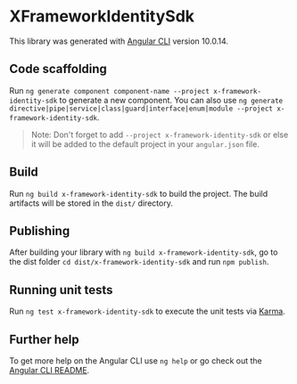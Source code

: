 # XFrameworkIdentitySdk

This library was generated with [Angular CLI](https://github.com/angular/angular-cli) version 10.0.14.

## Code scaffolding

Run `ng generate component component-name --project x-framework-identity-sdk` to generate a new component. You can also use `ng generate directive|pipe|service|class|guard|interface|enum|module --project x-framework-identity-sdk`.
> Note: Don't forget to add `--project x-framework-identity-sdk` or else it will be added to the default project in your `angular.json` file. 

## Build

Run `ng build x-framework-identity-sdk` to build the project. The build artifacts will be stored in the `dist/` directory.

## Publishing

After building your library with `ng build x-framework-identity-sdk`, go to the dist folder `cd dist/x-framework-identity-sdk` and run `npm publish`.

## Running unit tests

Run `ng test x-framework-identity-sdk` to execute the unit tests via [Karma](https://karma-runner.github.io).

## Further help

To get more help on the Angular CLI use `ng help` or go check out the [Angular CLI README](https://github.com/angular/angular-cli/blob/master/README.md).
